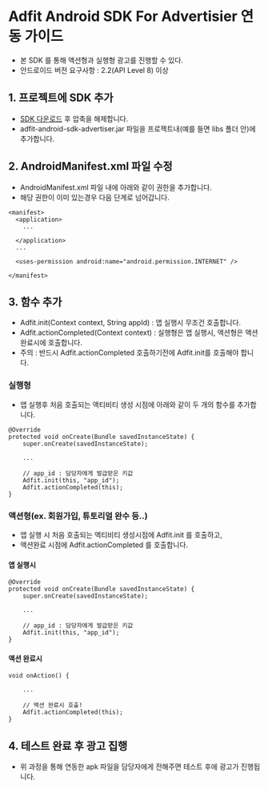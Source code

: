 # Adfit Android SDK For Advertisier 연동 가이드
- 본 SDK 를 통해 액션형과 실행형 광고를 진행할 수 있다.
- 안드로이드 버전 요구사항 : 2.2(API Level 8) 이상

## 1. 프로젝트에 SDK 추가
- [SDK 다운로드](https://github.com/Buzzvil/adfit-android-sdk-advertiser/archive/master.zip) 후 압축을 해제합니다.
- adfit-android-sdk-advertiser.jar 파일을 프로젝트내(예를 들면 libs 폴더 안)에 추가합니다.

## 2. AndroidManifest.xml 파일 수정
- AndroidManifest.xml 파일 내에 아래와 같이 권한을 추가합니다.
- 해당 권한이 이미 있는경우 다음 단계로 넘어갑니다.

```
<manifest>
  <application>
    ...
    
  </application>
  ...
  
  <uses-permission android:name="android.permission.INTERNET" />
  
</manifest>
```

## 3. 함수 추가
- Adfit.init(Context context, String appId) :  앱 실행시 무조건 호출합니다.
- Adfit.actionCompleted(Context context) : 실행형은 앱 실행시, 액션형은 액션 완료시에 호출합니다.
- 주의 : 반드시 Adfit.actionCompleted 호출하기전에 Adfit.init를 호출해야 합니다.

### 실행형
- 앱 실행후 처음 호출되는 액티비티 생성 시점에 아래와 같이 두 개의 함수를 추가합니다.

```
@Override
protected void onCreate(Bundle savedInstanceState) {
	super.onCreate(savedInstanceState);
	
	...
	
	// app_id : 담당자에게 발급받은 키값
	Adfit.init(this, "app_id");
	Adfit.actionCompleted(this);
}
```

### 액션형(ex. 회원가입, 튜토리얼 완수 등..)
- 앱 실행 시 처음 호출되는 액티비티 생성시점에  Adfit.init 를 호출하고,
- 액션완료 시점에 Adfit.actionCompleted 를 호출합니다.

#### 앱 실행시
```
@Override
protected void onCreate(Bundle savedInstanceState) {
	super.onCreate(savedInstanceState);
	
	...
	
	// app_id : 담당자에게 발급받은 키값
	Adfit.init(this, "app_id");
}
```
#### 액션 완료시
```
void onAction() {
	
	...
	
	// 액션 완료시 호출!
	Adfit.actionCompleted(this);
}
```

## 4. 테스트 완료 후 광고 집행
- 위 과정을 통해 연동한 apk 파일을 담당자에게 전해주면 테스트 후에 광고가 진행됩니다.
